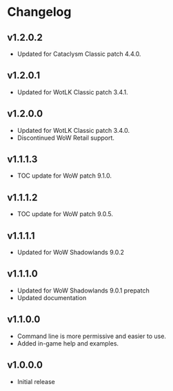 Changelog
=========

v1.2.0.2
--------
* Updated for Cataclysm Classic patch 4.4.0.

v1.2.0.1
--------
* Updated for WotLK Classic patch 3.4.1.

v1.2.0.0
--------
* Updated for WotLK Classic patch 3.4.0.
* Discontinued WoW Retail support.

v1.1.1.3
--------
* TOC update for WoW patch 9.1.0.

v1.1.1.2
--------
* TOC update for WoW patch 9.0.5.

v1.1.1.1
--------
* Updated for WoW Shadowlands 9.0.2

v1.1.1.0
--------
* Updated for WoW Shadowlands 9.0.1 prepatch
* Updated documentation

v1.1.0.0
--------
* Command line is more permissive and easier to use.
* Added in-game help and examples.

v1.0.0.0
--------
* Initial release